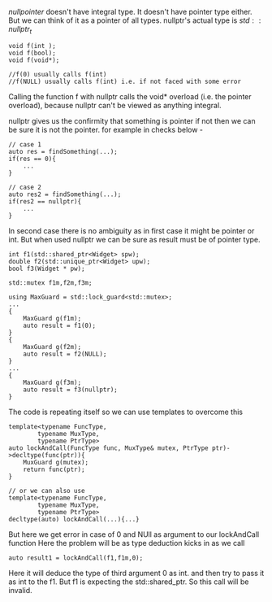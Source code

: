 $nullpointer$ doesn't have integral type. It doesn't have pointer
type either. But we can think of it as a pointer of all types.
nullptr's actual type is $std::nullptr_t$ 
```
void f(int );
void f(bool);
void f(void*);

//f(0) usually calls f(int) 
//f(NULL) usually calls f(int) i.e. if not faced with some error
```

Calling the function f with nullptr calls the void* overload (i.e. the 
pointer overload), because nullptr can't be viewed as anything integral.

nullptr gives us the confirmity that something is pointer if not then 
we can be sure it is not the pointer.
for example in checks below - 

```
// case 1 
auto res = findSomething(...);
if(res == 0){
	...
}

// case 2
auto res2 = findSomething(...);
if(res2 == nullptr){
	...
}

```
In second case there is no ambiguity as in first case it might be pointer
or int. But when used nullptr we can be sure as result must be of pointer type.

```
int f1(std::shared_ptr<Widget> spw);
double f2(std::unique_ptr<Widget> upw);
bool f3(Widget * pw);

std::mutex f1m,f2m,f3m;

using MaxGuard = std::lock_guard<std::mutex>;
...
{
	MaxGuard g(f1m);
	auto result = f1(0);
}
{
	MaxGuard g(f2m);
	auto result = f2(NULL);
}
...
{
	MaxGuard g(f3m);
	auto result = f3(nullptr);
}

```

The code is repeating itself so we can use templates to overcome this

```
template<typename FuncType,
		typename MuxType,
		typename PtrType>
auto lockAndCall(FuncType func, MuxType& mutex, PtrType ptr)->decltype(func(ptr)){
	MuxGuard g(mutex);
	return func(ptr);
}

// or we can also use
template<typename FuncType,
		typename MuxType,
		typename PtrType>
decltype(auto) lockAndCall(...){...}
```
But here we get error in case of 0 and NUll as argument to our lockAndCall function
Here the problem will be as type deduction kicks in as we call
```
auto result1 = lockAndCall(f1,f1m,0);
```
Here it will deduce the type of third argument 0 as int. and then try to pass
it as int to the f1. But f1 is expecting the std::shared_ptr. So this call will
be invalid.